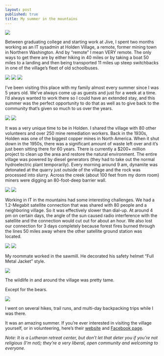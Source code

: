 ```yaml
---
layout: post
published: true
title: My summer in the mountains
---
```

![]({{site.cdn_path}}/2014/10/22/1.jpg)

Between graduating college and starting work at Jive, I spent two months working as an IT sysadmin at Holden Village, a remote, former mining town in Northern Washington. And by “remote” I mean VERY remote. The only ways to get there are by either hiking in 40 miles or by taking a boat 50 miles to a landing and then being transported 11 miles up steep switchbacks in one of the village’s fleet of old schoolbuses.

![]({{site.cdn_path}}/2014/10/22/2.jpg)
![]({{site.cdn_path}}/2014/10/22/3.jpg)
![]({{site.cdn_path}}/2014/10/22/4.jpg)

I’ve been visiting this place with my family almost every summer since I was 5 years old. We’ve always come up as guests and just for a week at a time. I’d always wanted to work there so I could have an extended stay, and this summer was the perfect opportunity to do that as well as to give back to the community that’s given so much to us over the years.

![]({{site.cdn_path}}/2014/10/22/5.jpg)
![]({{site.cdn_path}}/2014/10/22/6.jpg)

It was a very unique time to be in Holden. I shared the village with 80 other volunteers and over 250 mine remediation workers. Back in the 1930s, Holden was one of the biggest copper mines in North America. When it shut down in the 1950s, there was a significant amount of waste left over and it’s just been sitting there for 60 years. There is currently a $200+ million project to clean up the area and restore the natural environment. The entire village was powered by diesel generators (they had to take out the normal hydroelectric plant temporarily). Every morning around 9 am, dynamite was detonated at the quarry just outside of the village and the rock was processed into slurry. Across the creek (about 100 feet from my dorm room) miners were digging an 80-foot-deep barrier wall.

![]({{site.cdn_path}}/2014/10/22/7.jpg)
![]({{site.cdn_path}}/2014/10/22/8.jpg)

Working in IT in the mountains had some interesting challenges. We had a 1.2-Megabit satellite connection that was shared with 80 people and a neighboring village. So it was effectively slower than dial-up. At around 4 pm on certain days, the angle of the sun caused radio interference with the satellite and the connection would cut out for about an hour. We also lost our connection for 3 days completely because forest fires burned through the lines 50 miles away where the other satellite ground station was located.

![]({{site.cdn_path}}/2014/10/22/9.jpg)
![]({{site.cdn_path}}/2014/10/22/10.jpg)

My roommate worked in the sawmill. He decorated his safety helmet “Full Metal Jacket” style.

![]({{site.cdn_path}}/2014/10/22/11.jpg)

The wildlife in and around the village was pretty tame.



Except for the bears.

![]({{site.cdn_path}}/2014/10/22/19.jpg)

I went on several hikes, trail runs, and multi-day backpacking trips while I was there.




It was an amazing summer. If you’re ever interested in visiting the village yourself, or in volunteering, here’s their [website](http://www.holdenvillage.org/) and [Facebook page](https://www.facebook.com/HoldenVillage?ref=br_tf).

_Note: It is a Lutheran retreat center, but don’t let that deter you if you’re not religious (I’m not); they’re a very liberal, open community and welcoming to everyone._
